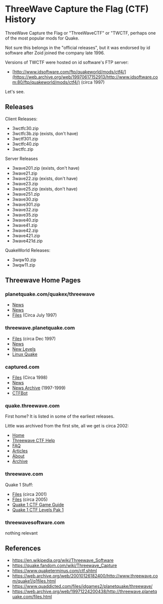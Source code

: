 # ThreeWave Capture the Flag (CTF) History

ThreeWave Capture the Flag or "ThreeWaveCTF" or "TWCTF, perhaps one of the most popular mods for Quake.

Not sure this belongs in the "official releases", but it was endorsed by id software after Zoid joined the company late 1996.

Versions of TWCTF were hosted on id software's FTP server:

* [http://www.idsoftware.com/ftp/quakeworld/mods/ctf4/](https://web.archive.org/web/19970617152913/http://www.idsoftware.com:80/ftp/quakeworld/mods/ctf4/) (circa 1997)

Let's see.


## Releases

Client Releases:

* 3wctfc30.zip
* 3wctfc3b.zip (exists, don't have)
* 3wctf301.zip
* 3wctfc40.zip
* 3wctfc.zip

Server Releases

* 3wave201.zip (exists, don't have)
* 3wave21.zip
* 3wave22.zip (exists, don't have)
* 3wave23.zip
* 3wave25.zip (exists, don't have)
* 3wave251.zip
* 3wave30.zip
* 3wave301.zip
* 3wave32.zip
* 3wave35.zip
* 3wave40.zip
* 3wave41.zip
* 3wave42.zip
* 3wave421.zip
* 3wave421d.zip

QuakeWorld Releases:

* 3wqw10.zip
* 3wqw11.zip


## Threewave Home Pages

### planetquake.com/quakex/threewave

* [News](https://web.archive.org/web/19970309225445/http://www.planetquake.com:80/quakex/threewave/index.shtm)
* [News](https://web.archive.org/web/19970611034240/http://www.planetquake.com:80/quakex/threewave/index.htm)
* [Files](https://web.archive.org/web/19970610153232/http://www.planetquake.com:80/quakex/threewave/files.html) (Circa July 1997)

### threewave.planetquake.com

* [Files](https://web.archive.org/web/19971224200438/http://threewave.planetquake.com:80/files.html) (circa Dec 1997)
* [News](https://web.archive.org/web/19971224200559/http://threewave.planetquake.com:80/index.htm)
* [New Levels](https://web.archive.org/web/19971224200620/http://threewave.planetquake.com:80/newstuff/index.html)
* [Linux Quake](https://web.archive.org/web/19971224200513/http://threewave.planetquake.com/linux/)

### captured.com

* [Files](https://web.archive.org/web/19981206220525/http://captured.com/threewave/files.html) (Circa 1998)
* [News](https://web.archive.org/web/19981111185040/http://www.captured.com:80/)
* [News Archive](https://web.archive.org/web/19991008110212fw/http://www.captured.com/archive/archives.htm) (1997-1999)
* [CTFBot](https://web.archive.org/web/19981202043059/http://www.captured.com:80/bot/)

### quake.threewave.com

First home? It is listed in some of the earliest releases.

Little was archived from the first site, all we get is circa 2002:

* [Home](https://web.archive.org/web/20021010135031/http://quake.threewave.com:80/index.html)
* [Threewave CTF Help](https://web.archive.org/web/20021010171401/http://quake.threewave.com:80/help.html)
* [FAQ](https://web.archive.org/web/20021010164823/http://quake.threewave.com:80/faq.html)
* [Articles](https://web.archive.org/web/20021010161421/http://quake.threewave.com:80/articles.html)
* [About](https://web.archive.org/web/20020804221033/http://quake.threewave.com:80/about.html)
* [Archive](https://web.archive.org/web/20020804222158/http://quake.threewave.com:80/archive/)

### threewave.com

Quake 1 Stuff:

* [Files](https://web.archive.org/web/20010126182400/http://www.threewave.com:80/quake1/q1files.html) (circa 2001)
* [Files](https://web.archive.org/web/20050307062601if_/http://www.threewave.com/quake1/q1files.html) (circa 2005)
* [Quake 1 CTF Game Guide](https://web.archive.org/web/20010126185100/http://www.threewave.com:80/quake1/q1gg.html)
* [Quake 1 CTF Levels Pak 1 ](https://web.archive.org/web/20010126193500/http://www.threewave.com:80/quake1/q1pak1.html)

### threewavesoftware.com

nothing relevant

## References

* https://en.wikipedia.org/wiki/Threewave_Software
* https://quake.fandom.com/wiki/Threewave_Capture
* https://www.quaketerminus.com/ctf.shtml
* https://web.archive.org/web/20010126182400/http://www.threewave.com/quake1/q1files.html
* https://www.quaddicted.com/files/idgames2/planetquake/threewave/
* https://web.archive.org/web/19971224200438/http://threewave.planetquake.com/files.html


